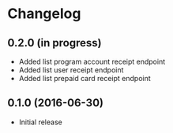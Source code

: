 Changelog
=========

0.2.0 (in progress)
-------------------

- Added list program account receipt endpoint
- Added list user receipt endpoint
- Added list prepaid card receipt endpoint

0.1.0 (2016-06-30)
------------------

- Initial release
